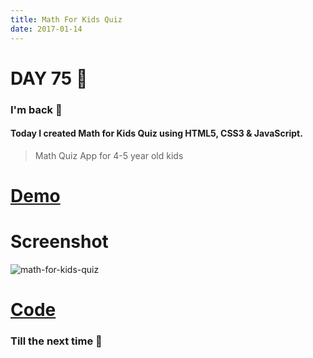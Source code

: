 ```yaml
---
title: Math For Kids Quiz
date: 2017-01-14
---
```


# DAY 75 👾 

### I'm back 💙

#### Today I created Math for Kids Quiz using HTML5, CSS3 & JavaScript.

> Math Quiz App for 4-5 year old kids

# [Demo](https://deadcoder0904.github.io/math-for-kids-quiz)

# Screenshot

![math-for-kids-quiz](http://imgur.com/SNPtxiP.png)

# [Code](https://github.com/deadcoder0904/math-for-kids-quiz)

### Till the next time 👻 